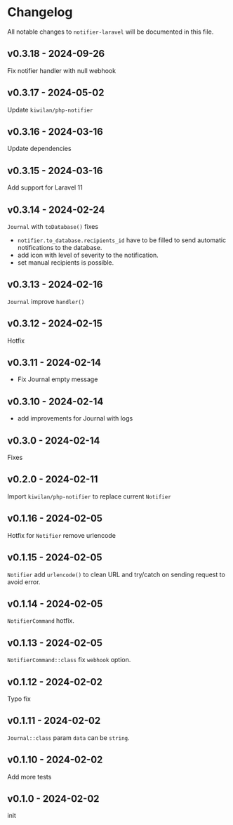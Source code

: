 # Changelog

All notable changes to `notifier-laravel` will be documented in this file.

## v0.3.18 - 2024-09-26

Fix notifier handler with null webhook

## v0.3.17 - 2024-05-02

Update `kiwilan/php-notifier`

## v0.3.16 - 2024-03-16

Update dependencies

## v0.3.15 - 2024-03-16

Add support for Laravel 11

## v0.3.14 - 2024-02-24

`Journal` with `toDatabase()` fixes

- `notifier.to_database.recipients_id` have to be filled to send automatic notifications to the database.
- add icon with level of severity to the notification.
- set manual recipients is possible.

## v0.3.13 - 2024-02-16

`Journal` improve `handler()`

## v0.3.12 - 2024-02-15

Hotfix

## v0.3.11 - 2024-02-14

- Fix Journal empty message

## v0.3.10 - 2024-02-14

- add improvements for Journal with logs

## v0.3.0 - 2024-02-14

Fixes

## v0.2.0 - 2024-02-11

Import `kiwilan/php-notifier` to replace current `Notifier`

## v0.1.16 - 2024-02-05

Hotfix for `Notifier` remove urlencode

## v0.1.15 - 2024-02-05

`Notifier` add `urlencode()` to clean URL and try/catch on sending request to avoid error.

## v0.1.14 - 2024-02-05

`NotifierCommand` hotfix.

## v0.1.13 - 2024-02-05

`NotifierCommand::class` fix `webhook` option.

## v0.1.12 - 2024-02-02

Typo fix

## v0.1.11 - 2024-02-02

`Journal::class` param `data` can be `string`.

## v0.1.10 - 2024-02-02

Add more tests

## v0.1.0 - 2024-02-02

init

